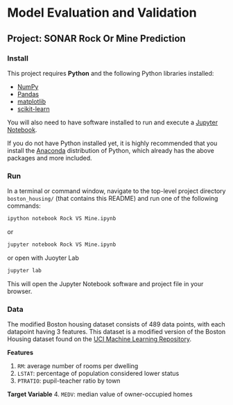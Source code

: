 
# Model Evaluation and Validation
## Project: SONAR Rock Or Mine Prediction

### Install

This project requires **Python** and the following Python libraries installed:

- [NumPy](http://www.numpy.org/)
- [Pandas](http://pandas.pydata.org/)
- [matplotlib](http://matplotlib.org/)
- [scikit-learn](http://scikit-learn.org/stable/)

You will also need to have software installed to run and execute a [Jupyter Notebook](http://jupyter.org/install.html).

If you do not have Python installed yet, it is highly recommended that you install the [Anaconda](https://www.anaconda.com/download/) distribution of Python, which already has the above packages and more included. 

### Run

In a terminal or command window, navigate to the top-level project directory `boston_housing/` (that contains this README) and run one of the following commands:

```bash
ipython notebook Rock VS Mine.ipynb
```  
or
```bash
jupyter notebook Rock VS Mine.ipynb
```
or open with Juoyter Lab
```bash
jupyter lab
```

This will open the Jupyter Notebook software and project file in your browser.

### Data

The modified Boston housing dataset consists of 489 data points, with each datapoint having 3 features. This dataset is a modified version of the Boston Housing dataset found on the [UCI Machine Learning Repository](https://archive.ics.uci.edu/ml/machine-learning-databases/housing/).

**Features**
1.  `RM`: average number of rooms per dwelling
2. `LSTAT`: percentage of population considered lower status
3. `PTRATIO`: pupil-teacher ratio by town

**Target Variable**
4. `MEDV`: median value of owner-occupied homes
